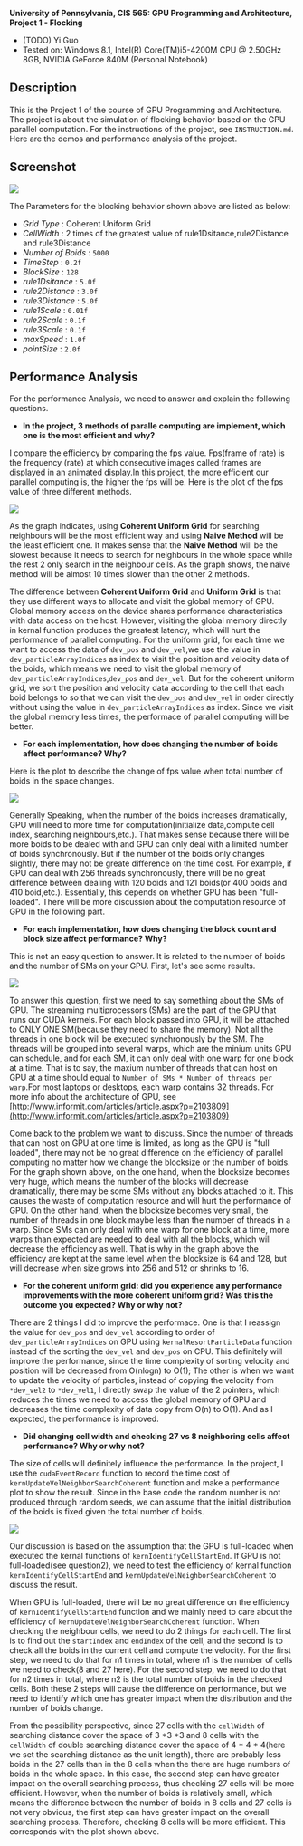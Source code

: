 **University of Pennsylvania, CIS 565: GPU Programming and Architecture,
Project 1 - Flocking**

* (TODO) Yi Guo
* Tested on:  Windows 8.1, Intel(R) Core(TM)i5-4200M CPU @ 2.50GHz 8GB, NVIDIA GeForce 840M (Personal Notebook)

## Description
     
This is the Project 1 of the course of GPU Programming and Architecture. The project is about the simulation of flocking behavior based on the GPU parallel computation. For the instructions of the project, see `INSTRUCTION.md`. Here are the demos and performance analysis of the project.
           
## Screenshot 
         
![](./images/mini_demo.gif)
    
The  Parameters for the blocking behavior shown above are listed as below:
* *Grid Type* : Coherent Uniform Grid
* *CellWidth* : 2 times of the greatest value of rule1Dsitance,rule2Distance and rule3Distance
* *Number of Boids* : `5000`
* *TimeStep* : `0.2f` 
* *BlockSize* : `128`
* *rule1Dsitance* : `5.0f`
* *rule2Distance* : `3.0f`
* *rule3Distance* : `5.0f`
* *rule1Scale* : `0.01f`
* *rule2Scale* : `0.1f`
* *rule3Scale* : `0.1f`
* *maxSpeed* : `1.0f`
* *pointSize* : `2.0f`

## Performance Analysis

For the performance Analysis, we need to answer and explain the following questions.

* **In the project, 3 methods of paralle computing are implement, which one is the most efficient and why?**

I compare the efficiency by comparing the fps value. Fps(frame of rate) is the frequency (rate) at which consecutive images called frames are displayed in an animated display.In this project, the more efficient our parallel computing is, the higher the fps will be. Here is the plot of the fps value of three different methods.

![](./images/DifferentMethodComparison.png)

As the graph indicates, using **Coherent Uniform Grid** for searching neighbours will be the most efficient way and using **Naive Method** will be the least efficient one. It makes sense that the **Naive Method** will be the slowest because it needs to search for neighbours in the whole space while the rest 2 only search in the neighbour cells. As the graph shows, the naive method will be almost 10 times slower than the other 2 methods.

The difference between **Coherent Uniform Grid** and **Uniform Grid** is that they use different ways to allocate and visit the global memory of GPU. Global memory access on the device shares performance characteristics with data access on the host. However, visiting the global memory directly in kernal function produces the greatest latency, which will hurt the performance of parallel computing. For the uniform grid, for each time we want to access the data of `dev_pos` and `dev_vel`,we use the value in `dev_particleArrayIndices` as index to visit the position and velocity data of the boids, which means we need to visit the global memory of `dev_particleArrayIndices`,`dev_pos` and `dev_vel`. But for the coherent uniform grid, we sort the position and velocity data according to the cell that each boid belongs to so that we can visit the `dev_pos` and `dev_vel` in order directly without using the value in `dev_particleArrayIndices` as index. Since we visit the global memory less times, the performace of parallel computing will be better.

      
     
* **For each implementation, how does changing the number of boids affect performance? Why?**

Here is the plot to describe the change of fps value when total number of boids in the space changes.

![](./images/DifferentBoidsNumComparison.png)

Generally Speaking, when the number of the boids increases dramatically, GPU will need to more time for computation(initialize data,compute cell index, searching neighbours,etc.). That makes sense because there will be more boids to be dealed with and GPU can only deal with a limited number of boids synchronously. But if the number of the boids only changes slightly, there may not be greate difference on the time cost. For example, if GPU can deal with 256 threads synchronously, there will be no great difference between dealing with 120 boids and 121 boids(or 400 boids and 410 boid,etc.). Essentially, this depends on whether GPU has been "full-loaded". There will be more discussion about the computation resource of GPU in the following part.



        
* **For each implementation, how does changing the block count and block size affect performance? Why?**

This is not an easy question to answer. It is related to the number of boids and the number of SMs on your GPU. First, let's see some results.
     
![](./images/DifferentBlockSizeComparison.png)
       
To answer this question, first we need to say something about the SMs of GPU. The streaming multiprocessors (SMs) are the part of the GPU that runs our CUDA kernels. For each block passed into GPU, it will be attached to ONLY ONE SM(because they need to share the memory). Not all the threads in one block will be executed synchronously by the SM. The threads will be grouped into several warps, which are the minium units GPU can schedule, and for each SM, it can only deal with one warp for one block at a time. That is to say, the maxium number of threads that can host on GPU at a time should equal to `Number of SMs * Number of threads per warp`.For most laptops or desktops, each warp contains 32 threads. For more info about the architecture of GPU, see [http://www.informit.com/articles/article.aspx?p=2103809](http://www.informit.com/articles/article.aspx?p=2103809)

Come back to the problem we want to discuss. Since the number of threads that can host on GPU at one time is limited, as long as the GPU is "full loaded", there may not be no great difference on the efficiency of parallel computing no matter how we change the blocksize or the number of boids. For the graph shown above, on the one hand, when the blocksize becomes very huge, which means the number of the blocks will decrease dramatically, there may be some SMs without any blocks attached to it. This causes the waste of computation resource and will hurt the performance of GPU. On the other hand, when the blocksize becomes very small, the number of threads in one block maybe less than the number of threads in a warp. Since SMs can only deal with one warp for one block at a time, more warps than expected are needed to deal with all the blocks, which will decrease the efficiency as well. That is why in the graph above the efficiency are kept at the same level when the blocksize is 64 and 128, but will decrease when size grows into 256 and 512 or shrinks to 16.


* **For the coherent uniform grid: did you experience any performance improvements with the more coherent uniform grid? Was this the outcome you expected? Why or why not?**

There are 2 things I did to improve the performace. One is that I reassign the value for `dev_pos` and `dev_vel` according to order of `dev_particleArrayIndices` on GPU using `kernalResortParticleData` function instead of the sorting the `dev_vel` and `dev_pos` on CPU. This definitely will improve the performance, since the time complexity of sorting velocity and position will be decreased from O(nlogn) to O(1); The other is when we want to update the velocity of particles, instead of copying the velocity from `*dev_vel2` to `*dev_vel1`, I directly swap the value of the 2 pointers, which reduces the times we need to access the global memory of GPU and decreases the time complexity of data copy from O(n) to O(1). And as I expected, the performance is improved.
     

* **Did changing cell width and checking 27 vs 8 neighboring cells affect performance? Why or why not?**

The size of cells will definitely influence the performance. In the project, I use the `cudaEventRecord` function to record the time cost of `kernUpdateVelNeighborSearchCoherent` function and make a performance plot to show the result. Since in the base code the random number is not produced through random seeds, we can assume that the initial distribution of the boids is fixed given the total number of boids.

![](./images/SearchingEfficiencyComparison.png)
       
Our discussion is based on the assumption that the GPU is full-loaded when executed the kernal functions of `kernIdentifyCellStartEnd`. If GPU is not full-loaded(see question2), we need to test the efficiency of kernal function `kernIdentifyCellStartEnd` and `kernUpdateVelNeighborSearchCoherent` to discuss the result.

When GPU is full-loaded, there will be no great difference on the efficiency of `kernIdentifyCellStartEnd` function and we mainly need to care about the efficiency of `kernUpdateVelNeighborSearchCoherent` function. When checking the neighbour cells, we need to do 2 things for each cell. The first is to find out the `startIndex` and `endIndex` of the cell, and the second is to check all the boids in the current cell and compute the velocity. For the first step, we need to do that for n1 times in total, where n1 is the number of cells we need to check(8 and 27 here). For the second step, we need to do that for n2 times in total, where n2 is the total number of boids in the checked cells. Both these 2 steps will cause the difference on performance, but we need to identify which one has greater impact when the distribution and the number of boids change.

From the possibility perspective, since 27 cells with the `cellWidth` of searching distance cover the space of 3 *3 *3 and 8 cells with the `cellWidth` of double searching distance cover the space of 4 * 4 * 4(here we set the searching distance as the unit length), there are probably less boids in the 27 cells than in the 8 cells when the there are huge numbers of boids in the whole space. In this case, the second step can have greater impact on the overall searching process, thus checking 27 cells will be more efficient. However, when the number of boids is relatively small, which means the difference between the number of boids in 8 cells and 27 cells is not very obvious, the first step can have greater impact on the overall searching process. Therefore, checking 8 cells will be more efficient. This corresponds with the plot shown above.
